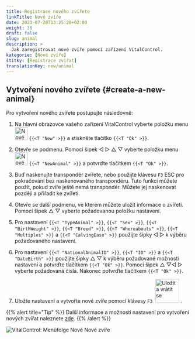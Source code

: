 ```yaml
---
title: Registrace nového zvířete
linkTitle: Nové zvíře
date: 2023-07-28T13:25:28+02:00
weight: 30
draft: false
slug: animal
description: >
  Jak zaregistrovat nové zvíře pomocí zařízení VitalControl.
kategorie: [Nové zvíře]
štítky: [Registrace zvířat]
translationKey: new/animal
---
```

## Vytvoření nového zvířete {#create-a-new-animal}

Pro vytvoření nového zvířete postupujte následovně:

1. Na hlavní obrazovce vašeho zařízení VitalControl vyberte položku menu <img src="/icons/main/new-animal.svg" width="35" align="bottom" alt="Nové zvíře" /> `{{<T "New" >}}` a stiskněte tlačítko `{{<T "Ok" >}}`.

2. Otevře se podmenu. Pomocí šipek ◁ ▷ △ ▽ vyberte položku menu <img src="/icons/main/new-animal.svg" width="35" align="bottom" alt="Nové zvíře" /> `{{<T "NewAnimal" >}}` a potvrďte tlačítkem `{{<T "Ok" >}}`.

3. Buď naskenujte transpondér zvířete, nebo použijte klávesu `F3` ESC pro pokračování bez naskenovaného transpondéru. Tuto funkci můžete použít, pokud zvíře ještě nemá transpondér. Můžete jej naskenovat později a přiřadit ke zvířeti.

4. Otevře se další podmenu, ve kterém můžete uložit informace o zvířeti. Pomocí šipek △ ▽ vyberte požadovanou položku nastavení.

5. Pro nastavení `{{<T "TypeAnimal" >}}`, `{{<T "Sex" >}}`, `{{<T "BirthWeight" >}}`, `{{<T "Breed" >}}`, `{{<T "Whereabouts" >}}`, `{{<T "Multiples" >}}` a `{{<T "CalvingEase" >}}` použijte šipky ◁ ▷ k výběru požadovaného nastavení.

6. Pro nastavení `{{<T "NationalAnimalID" >}}`, `{{<T "ID" >}}` a `{{<T "DateBirth" >}}` použijte šipky △ ▽ k výběru požadované možnosti nastavení a potvrďte tlačítkem `{{<T "Ok" >}}`. Pomocí šipek △ ▽◁ ▷ vyberte požadovaná čísla. Nakonec potvrďte tlačítkem `{{<T "Ok" >}}`.

7. Uložte nastavení a vytvořte nové zvíře pomocí klávesy `F3` &nbsp;<img src="/icons/footer/save_exit.svg" width="65" align="bottom" alt="Uložit a vrátit se" />&nbsp;.

{{% alert title="Tip" %}}
Další informace a možnosti nastavení pro vytvoření nových zvířat naleznete [zde](../../settings/animal-registration/).
{{% /alert %}}

   ![VitalControl: Menüfolge Nové Nové zvíře](../images/new.png "Vytvoření nového zvířete")
